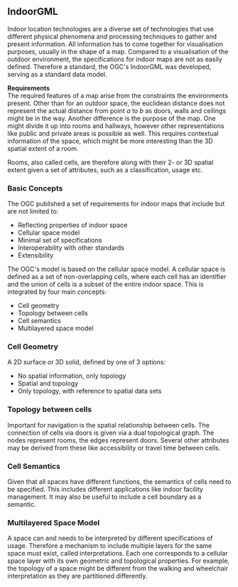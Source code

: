 ## IndoorGML

Indoor location technologies are a diverse set of technologies that use different physical phenomena and processing techniques to gather and present information. All information has to come together for visualisation purposes, usually in the shape of a map. Compared to a visualisation of the outdoor environment, the specifications for indoor maps are not as easily defined. Therefore a standard, the OGC's IndoorGML was developed, serving as a standard data model.

**Requirements**  
The required features of a map arise from the constraints the environments present. Other than for an outdoor space, the euclidean distance does not represent the actual distance from point $a$ to $b$ as doors, walls and ceilings might be in the way. Another difference is the purpose of the map. One might divide it up into rooms and hallways, however other representations like public and private areas is possible as well. This requires contextual information of the space, which might be more interesting than the 3D spatial extent of a room.

Rooms, also called cells, are therefore along with their 2- or 3D spatial extent given a set of attributes, such as a classification, usage etc.

### Basic Concepts

The OGC published a set of requirements for indoor maps that include but are not limited to:

* Reflecting properties of indoor space
* Cellular space model
* Minimal set of specifications
* Interoperability with other standards
* Extensibility

The OGC's model is based on the cellular space model. A cellular space is defined as a set of non-overlapping cells, where each cell has an identifier and the union of cells is a subset of the entire indoor space. This is integrated by four main concepts:

* Cell geometry
* Topology between cells
* Cell semantics
* Multilayered space model

### Cell Geometry

A 2D surface or 3D solid, defined by one of 3 options:

* No spatial information, only topology
* Spatial and topology
* Only topology, with reference to spatial data sets

### Topology between cells

Important for navigation is the spatial relationship between cells. The connection of cells via doors is given via a dual topological graph. The nodes represent rooms, the edges represent doors. Several other attributes may be derived from these like accessibility or travel time between cells.

### Cell Semantics

Given that all spaces have different functions, the semantics of cells need to be specified. This includes different applications like indoor facility management. It may also be useful to include a cell boundary as a semantic.

### Multilayered Space Model

A space can and needs to be interpreted by different specifications of usage. Therefore a mechanism to include multiple layers for the same space must exist, called interpretations. Each one corresponds to a cellular space layer with its own geometric and topological properties. For example, the topology of a space might be different from the walking and wheelchair interpretation as they are partitioned differently.
